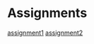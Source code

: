 # Assignments
[assignment1](https://github.com/jaspervdgaag/Assignments/blob/master/Assignment_week_2%20(1).ipynb)
[assignment2](https://github.com/jaspervdgaag/Assignments/blob/master/Assignment_week_4.ipynb) 

